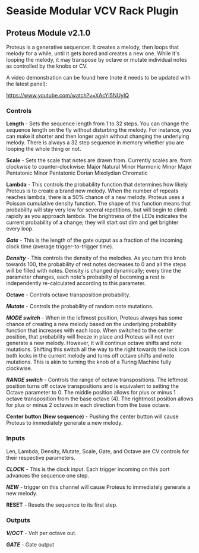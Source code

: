 # Seaside Modular VCV Rack Plugin

## Proteus Module v2.1.0

Proteus is a generative sequencer. It creates a melody, then loops that melody for a while, until it gets bored and creates a new one. While it's looping the melody, it may transpose by octave or mutate individual notes as controlled by the knobs or CV.

A video demonstration can be found here (note it needs to be updated with the latest panel): 

https://www.youtube.com/watch?v=XAcYI5NUyIQ

### Controls

**Length** - Sets the sequence length from 1 to 32 steps. You can change the sequence length on the fly without disturbing the melody. For instance, you can make it shorter and then longer again without changing the underlying melody. There is always a 32 step sequence in memory whether you are looping the whole thing or not. 

**Scale** - Sets the scale that notes are drawn from. Currently scales are, from clockwise to counter-clockwise:
Major
Natural Minor
Harmonic Minor
Major Pentatonic
Minor Pentatonic
Dorian
Mixolydian
Chromatic

**Lambda** - This controls the probability function that determines how likely Proteus is to create a brand new melody. When the number of repeats reaches lambda, there is a 50% chance of a new melody. Proteus uses a Poisson cumulative density function. The shape of this function means that probability will stay very low for several repetitions, but will begin to climb rapidly as you approach lambda. The brightness of the LEDs indicates the current probability of a change; they will start out dim and get brighter every loop. 

***Gate*** - This is the length of the gate output as a fraction of the incoming clock time (average trigger-to-trigger time).

***Density*** - This controls the density of the melodies. As you turn this knob towards 100, the probability of rest notes decreases to 0 and all the steps will be filled with notes. Density is changed dynamically; every time the parameter changes, each note's probabilty of becoming a rest is independently re-calculated according to this parameter. 

**Octave** - Controls octave transposition probability. 

***Mutate*** - Controls the probability of random note mutations. 

***MODE switch*** - When in the leftmost position, Proteus always has some chance of creating a new melody based on the underlying probability function that increases with each loop. When switched to the center position, that probability will freeze in place and Proteus will not ever generate a new melody. However, it will continue octave shifts and note mutations. Shifting this switch all the way to the right towards the lock icon both locks in the current melody and turns off octave shifts and note mutations. This is akin to turning the knob of a Turing Machine fully clockwise. 

***RANGE switch*** - Controls the range of octave transpositions. The leftmost position turns off octave transpositions and is equivalent to setting the Octave parameter to 0. The middle position allows for plus or minus 1 octave transposition from the base octave (4). The rightmost position allows for plus or minus 2 octaves in each direction from the base octave.

**Center button (New sequence)** - Pushing the center button will cause Proteus to immediately generate a new melody. 

### Inputs

Len, Lambda, Density, Mutate, Scale, Gate, and Octave are CV controls for their respective parameters. 

***CLOCK*** - This is the clock input. Each trigger incoming on this port advances the sequence one step. 

***NEW*** -  trigger on this channel will cause Proteus to immediately generate a new melody. 

**RESET** - Resets the sequence to its first step. 

### Outputs

***V/OCT*** - Volt per octave out. 

***GATE*** - Gate output
